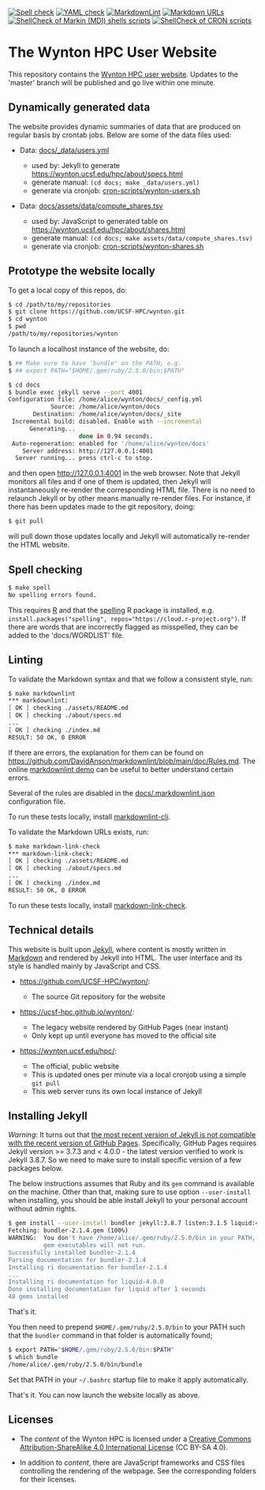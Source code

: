 <a target="_blank" rel="noopener noreferrer" href="https://github.com/UCSF-HPC/wynton/actions?query=workflow%3A%22Spell+check%22"><img src="https://github.com/UCSF-HPC/wynton/workflows/Spell%20check/badge.svg" alt="Spell check" style="max-width:100%;"></a> 
<a target="_blank" rel="noopener noreferrer" href="https://github.com/UCSF-HPC/wynton/actions?query=workflow%3A%22YAML+check%22"><img src="https://github.com/UCSF-HPC/wynton/workflows/YAML%20check/badge.svg" alt="YAML check" style="max-width:100%;"></a> 
<a target="_blank" rel="noopener noreferrer" href="https://github.com/UCSF-HPC/wynton/actions?query=workflow%3AMarkdownLint"><img src="https://github.com/UCSF-HPC/wynton/workflows/MarkdownLint/badge.svg" alt="MarkdownLint" style="max-width:100%;"></a>
<a target="_blank" rel="noopener noreferrer" href="https://github.com/UCSF-HPC/wynton/actions?query=workflow%3AMarkdown%20URLs"><img src="https://github.com/UCSF-HPC/wynton/workflows/Markdown%20URLs/badge.svg" alt="Markdown URLs" style="max-width:100%;"></a>
<a target="_blank" rel="noopener noreferrer" href="https://github.com/UCSF-HPC/wynton/actions?query=workflow%3AMarkin_ShellCheck"><img src="https://github.com/UCSF-HPC/wynton/workflows/Markin_ShellCheck/badge.svg" alt="ShellCheck of Markin (MDI) shells scripts" style="max-width:100%;"></a>
<a target="_blank" rel="noopener noreferrer" href="https://github.com/UCSF-HPC/wynton/actions?query=workflow%3ACRON_ShellCheck"><img src="https://github.com/UCSF-HPC/wynton/workflows/CRON_ShellCheck/badge.svg" alt="ShellCheck of CRON scripts" style="max-width:100%;"></a>


# The Wynton HPC User Website

This repository contains the [Wynton HPC user website](https://wynton.ucsf.edu/hpc/).  Updates to the 'master' branch will be published and go live within one minute.


## Dynamically generated data

The website provides dynamic summaries of data that are produced on regular basis by crontab jobs.  Below are some of the data files used:

* Data: [docs/_data/users.yml](https://github.com/UCSF-HPC/wynton/blob/master/docs/_data/users.yml)
  - used by: Jekyll to generate https://wynton.ucsf.edu/hpc/about/specs.html
  - generate manual: `(cd docs; make _data/users.yml)`
  - generate via cronjob: [cron-scripts/wynton-users.sh](https://github.com/UCSF-HPC/wynton/blob/master/cron-scripts/wynton-users.sh)

* Data: [docs/assets/data/compute_shares.tsv](https://github.com/UCSF-HPC/wynton/blob/master/docs/assets/data/compute_shares.tsv)
  - used by: JavaScript to generated table on https://wynton.ucsf.edu/hpc/about/shares.html
  - generate manual: `(cd docs; make assets/data/compute_shares.tsv)`
  - generate via cronjob: [cron-scripts/wynton-shares.sh](https://github.com/UCSF-HPC/wynton/blob/master/cron-scripts/wynton-shares.sh)


## Prototype the website locally

To get a local copy of this repos, do:

```sh
$ cd /path/to/my/repositories
$ git clone https://github.com/UCSF-HPC/wynton.git
$ cd wynton
$ pwd
/path/to/my/repositories/wynton
```

To launch a localhost instance of the website, do:

```sh
$ ## Make sure to have 'bundle' on the PATH, e.g.
$ ## export PATH="$HOME/.gem/ruby/2.5.0/bin:$PATH"

$ cd docs
$ bundle exec jekyll serve --port 4001
Configuration file: /home/alice/wynton/docs/_config.yml
            Source: /home/alice/wynton/docs
       Destination: /home/alice/wynton/docs/_site
 Incremental build: disabled. Enable with --incremental
      Generating... 
                    done in 0.94 seconds.
 Auto-regeneration: enabled for '/home/alice/wynton/docs'
    Server address: http://127.0.0.1:4001
  Server running... press ctrl-c to stop.
```

and then open <http://127.0.0.1:4001> in the web browser.  Note that Jekyll monitors all files and if one of them is updated, then Jekyll will instantaneously re-render the corresponding HTML file.  There is no need to relaunch Jekyll or by other means manually re-render files.  For instance, if there has been updates made to the git repository, doing:

```sh
$ git pull
```

will pull down those updates locally and Jekyll will automatically re-render the HTML website.



## Spell checking

```sh
$ make spell
No spelling errors found.
```

This requires [R](https://www.r-project.org/) and that the [spelling](https://cran.r-project.org/package=spelling) R package is installed, e.g. `install.packages("spelling", repos="https://cloud.r-project.org")`.  If there are words that are incorrectly flagged as misspelled, they can be added to the 'docs/WORDLIST' file.



## Linting

To validate the Markdown syntax and that we follow a consistent style, run:

```sh
$ make markdownlint
*** markdownlint:
[ OK ] checking ./assets/README.md
[ OK ] checking ./about/specs.md
...
[ OK ] checking ./index.md
RESULT: 50 OK, 0 ERROR
```

If there are errors, the explanation for them can be found on <https://github.com/DavidAnson/markdownlint/blob/main/doc/Rules.md>.  The online [markdownlint demo](https://dlaa.me/markdownlint/) can be useful to better understand certain errors.

Several of the rules are disabled in the [docs/.markdownlint.json](https://github.com/UCSF-HPC/wynton/blob/master/docs/.markdownlint.json) configuration file.

To run these tests locally, install [markdownlint-cli](https://github.com/igorshubovych/markdownlint-cli).


To validate the Markdown URLs exists, run:

```sh
$ make markdown-link-check
*** markdown-link-check:
[ OK ] checking ./assets/README.md
[ OK ] checking ./about/specs.md
...
[ OK ] checking ./index.md
RESULT: 50 OK, 0 ERROR
```

To run these tests locally, install [markdown-link-check](https://github.com/tcort/markdown-link-check).




## Technical details

This website is built upon [Jekyll](https://jekyllrb.com/), where content is mostly written in [Markdown](https://en.wikipedia.org/wiki/Markdown) and rendered by Jekyll into HTML.  The user interface and its style is handled mainly by JavaScript and CSS.

* <https://github.com/UCSF-HPC/wynton/>:
  - The source Git repository for the website
  
* <https://ucsf-hpc.github.io/wynton/>:
  - The legacy website rendered by GitHub Pages (near instant)
  - Only kept up until everyone has moved to the official site

* <https://wynton.ucsf.edu/hpc/>:
  - The official, public website
  - This is updated ones per minute via a local cronjob using a simple `git pull`
  - This web server runs its own local instance of Jekyll


## Installing Jekyll

_Warning_: It turns out that [the most recent version of Jekyll is not compatible with the recent version of GitHub Pages](https://github.com/github/pages-gem/issues/577).  Specifically, GitHub Pages requires Jekyll version >= 3.7.3 and < 4.0.0 - the latest version verified to work is Jekyll 3.8.7.  So we need to make sure to install specific version of a few packages below.

The below instructions assumes that Ruby and its `gem` command is available on the machine.  Other than that, making sure to use option `--user-install` when installing, you should be able install Jekyll to your personal account without admin rights.

```sh
$ gem install --user-install bundler jekyll:3.8.7 listen:3.1.5 liquid:4.0.0 github-pages:204
Fetching: bundler-2.1.4.gem (100%)
WARNING:  You don't have /home/alice/.gem/ruby/2.5.0/bin in your PATH,
          gem executables will not run.
Successfully installed bundler-2.1.4
Parsing documentation for bundler-2.1.4
Installing ri documentation for bundler-2.1.4
...
Installing ri documentation for liquid-4.0.0
Done installing documentation for liquid after 1 seconds
48 gems installed
```

That's it.

You then need to prepend `$HOME/.gem/ruby/2.5.0/bin` to your PATH such that the `bundler` command in that folder is automatically found;
```sh
$ export PATH="$HOME/.gem/ruby/2.5.0/bin:$PATH"
$ which bundle
/home/alice/.gem/ruby/2.5.0/bin/bundle
```
Set that PATH in your `~/.bashrc` startup file to make it apply automatically.

That's it.  You can now launch the website locally as above.


## Licenses

* The _content_ of the Wynton HPC is licensed under a <a rel="license" href="http://creativecommons.org/licenses/by-sa/4.0/">Creative Commons Attribution-ShareAlike 4.0 International License</a> (CC BY-SA 4.0).

* In addition to _content_, there are JavaScript frameworks and CSS files controlling the rendering of the webpage.  See the corresponding folders for their licenses.
